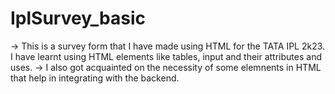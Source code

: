 # IplSurvey_basic
->  This is a survey form that I have made using HTML for the TATA IPL 2k23. I have learnt using HTML elements like tables, input and their attributes and uses.
->  I also got acquainted on the necessity of some elemnents in HTML that help in integrating with the backend.
